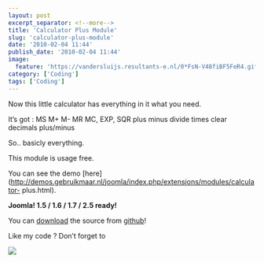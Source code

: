 ```yaml
---
layout: post
excerpt_separator: <!--more-->
title: 'Calculator Plus Module'
slug: 'calculator-plus-module'
date: '2010-02-04 11:44'
publish_date: '2010-02-04 11:44'
image:
  feature: 'https://vandersluijs.resultants-e.nl/0*FsN-V48fiBF5FeR4.gif'
category: ['Coding']
tags: ['Coding']
---
```

Now this little calculator has everything in it what you need.

It’s got : MS M+ M- MR MC, EXP, SQR plus minus divide times clear decimals
plus/minus  
  
So.. basicly everything.  
  
This module is usage free.  
  
You can see the demo
[here](http://demos.gebruikmaar.nl/joomla/index.php/extensions/modules/calculator-
plus.html).  
  
 **Joomla! 1.5 / 1.6 / 1.7 / 2.5 ready!**

You can [download](https://github.com/tvdsluijs/calculator-plus) the source
from [github](https://github.com/tvdsluijs/calculator-plus)!

Like my code ? Don’t forget to

![](https://vandersluijs.resultants-e.nl/0*FsN-V48fiBF5FeR4.gif)


